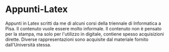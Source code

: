# Appunti-Latex

Appunti in Latex scritti da me di alcuni corsi della triennale di Informatica a Pisa.
Il contenuto vuole essere molto informale.
Il contenuto non è pensato per la stampa, ma solo per l'utilizzo in digitale, contiene spesso acquisizioni dirette.
Diverse rappresentazioni sono acquisite dal materiale fornito dall'Università stessa.

